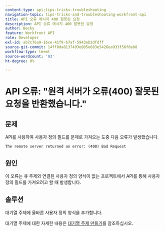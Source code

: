 ```yaml
---
content-type: api;tips-tricks-troubleshooting
navigation-topic: tips-tricks-and-troubleshooting-workfront-api
title: API 오류 메시지 400 잘못된 요청
description: API 오류 메시지 400 잘못된 요청
author: Becky
feature: Workfront API
role: Developer
exl-id: ab7c76a9-16ce-41f9-b7af-5943eb2dfdff
source-git-commit: 14ff8da8137493e805e683e5426ea933f56f8eb8
workflow-type: tm+mt
source-wordcount: '93'
ht-degree: 0%

---
```



# API 오류: &quot;원격 서버가 오류(400) 잘못된 요청을 반환했습니다.&quot;

## 문제

API를 사용하여 사용자 정의 필드를 문제로 가져오는 도중 다음 오류가 발생했습니다.

`The remote server returned an error: (400) Bad Request`

## 원인

이 오류는 큐 주제와 연결된 사용자 정의 양식이 없는 프로젝트에서 API를 통해 사용자 정의 필드를 가져오려고 할 때 발생합니다.

## 솔루션

대기열 주제에 올바른 사용자 정의 양식을 추가합니다.

대기열 주제에 대한 자세한 내용은 [대기열 주제 만들기](../../manage-work/requests/create-and-manage-request-queues/create-queue-topics.md)를 참조하십시오.
